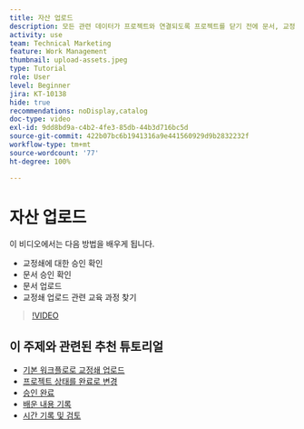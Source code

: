 ```yaml
---
title: 자산 업로드
description: 모든 관련 데이터가 프로젝트와 연결되도록 프로젝트를 닫기 전에 문서, 교정쇄 및 기타 자산을 프로젝트에 업로드합니다.
activity: use
team: Technical Marketing
feature: Work Management
thumbnail: upload-assets.jpeg
type: Tutorial
role: User
level: Beginner
jira: KT-10138
hide: true
recommendations: noDisplay,catalog
doc-type: video
exl-id: 9dd8bd9a-c4b2-4fe3-85db-44b3d716bc5d
source-git-commit: 422b07bc6b1941316a9e441560929d9b2832232f
workflow-type: tm+mt
source-wordcount: '77'
ht-degree: 100%

---
```


# 자산 업로드

이 비디오에서는 다음 방법을 배우게 됩니다.

* 교정쇄에 대한 승인 확인
* 문서 승인 확인
* 문서 업로드
* 교정쇄 업로드 관련 교육 과정 찾기

>[!VIDEO](https://video.tv.adobe.com/v/3440377/?quality=12&learn=on&enablevpops&captions=kor)

## 이 주제와 관련된 추천 튜토리얼

* [기본 워크플로로 교정쇄 업로드](/help/workfront-proof/upload-proofs/upload-a-proof-with-a-basic-workflow.md)
* [프로젝트 상태를 완료로 변경](/help/manage-work/projects/change-the-project-status.md)
* [승인 완료](/help/manage-work/close-a-project/complete-approvals.md)
* [배운 내용 기록](/help/manage-work/close-a-project/lessons-learned-from-closing-a-project.md)
* [시간 기록 및 검토](/help/manage-work/close-a-project/log-and-review-hours.md)

